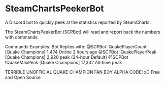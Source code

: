 # SteamChartsPeekerBot
A Discord bot to quickly peek at the statistics reported by SteamCharts.

The SteamChartsPeekerBot (SCPBot) will read and report back the numbers with commands.

Commands Examples:                                                        Bot Replies with:
@SCPBot !QuakePlayerCount                                                 [Quake Champions] 1,474 Online 2 hours ago
@SCPBot !QuakePlayerPeak                                                  [Quake Champions] 2,920 peak  {24-hour Default}
@SCPBot !QuakeMaxPeak                                                     [Quake Champions] 17,332 All-time peak

TERRIBLE UNOFFICIAL QUAKE CHAMPION FAN BOY ALPHA CODE! xD
Free and Open Source

